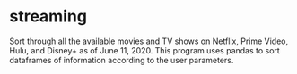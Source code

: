 # streaming
Sort through all the available movies and TV shows on Netflix, Prime Video, Hulu, and Disney+ as of June 11, 2020. This program uses pandas to sort dataframes of information according to the user parameters. 
